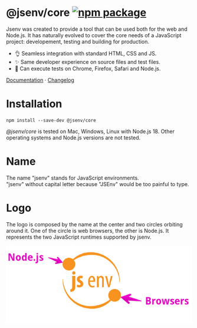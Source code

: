# @jsenv/core [![npm package](https://img.shields.io/npm/v/@jsenv/core.svg?logo=npm&label=package)](https://www.npmjs.com/package/@jsenv/core)

Jsenv was created to provide a tool that can be used both for the web and Node.js.
It has naturally evolved to cover the core needs of a JavaScript project: developement, testing and building for production.

- :ok_hand: Seamless integration with standard HTML, CSS and JS.
- :sparkles: Same developer experience on source files and test files.
- :exploding_head: Can execute tests on Chrome, Firefox, Safari and Node.js.

[Documentation](<https://github.com/jsenv/core/wiki/A)-Getting-started>) · [Changelog](./CHANGELOG.md)

# Installation

```console
npm install --save-dev @jsenv/core
```

_@jsenv/core_ is tested on Mac, Windows, Linux with Node.js 18.
Other operating systems and Node.js versions are not tested.

# Name

The name "jsenv" stands for JavaScript environments.<br />
"jsenv" without capital letter because "JSEnv" would be too painful to type.

# Logo

The logo is composed by the name at the center and two circles orbiting around it.
One of the circle is web browsers, the other is Node.js.
It represents the two JavaScript runtimes supported by jsenv.

![jsenv logo with legend](./docs/jsenv_logo_legend.png)
